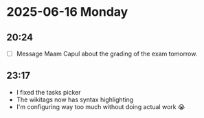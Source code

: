 
# 2025-06-16 Monday

## 20:24

* [ ] Message Maam Capul about the grading of the exam tomorrow.

## 23:17

* I fixed the tasks picker
* The wikitags now has syntax highlighting
* I'm configuring way too much without doing actual work 😭
